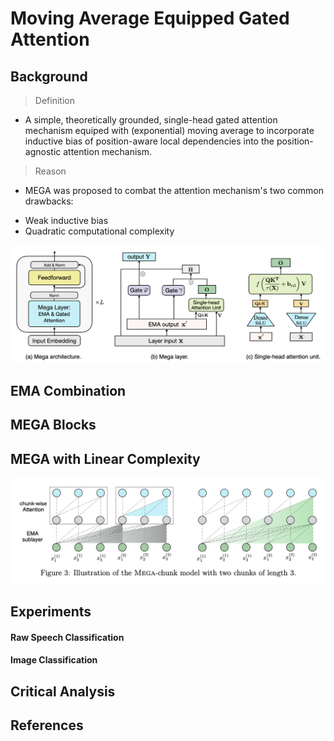 # Moving Average Equipped Gated Attention

## Background

> Definition
* A simple, theoretically grounded, single-head gated attention mechanism equiped with (exponential) moving average to incorporate inductive bias of position-aware local dependencies into the position-agnostic attention mechanism.

> Reason
- MEGA was proposed to combat the attention mechanism's two common drawbacks:
* Weak inductive bias
* Quadratic computational complexity

![GitHub Logo](/Images/MEGA.png)


## EMA Combination



##



##



## MEGA Blocks



## MEGA with Linear Complexity
![GitHub Logo](/Images/MEGA_Chunk.png)


## Experiments



#### Raw Speech Classification



#### Image Classification



## Critical Analysis



## References

